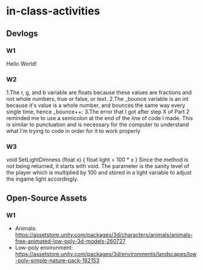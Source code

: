 # in-class-activities
## Devlogs
### W1
Hello World!

### W2
1.The r, g, and b variable are floats because these values are fractions and not whole numbers, true or false, or text. 
2.The _bounce variable is an int because it's value is a whole number, and bounces the same way every single time, hence _bounce++;
3.The error that I got after step X of Part 2 reminded me to use a semicolon at the end of the line of code I made. This is similar to punctuation and is necessary for the computer to understand what I'm trying to code in order for it to work properly

### W3
void SetLightDimness (float x) {
    float light = 100 * x
}
Since the method is not being returned, it starts with void. The parameter is the sanity level of the player which is multiplied by 100 and stored in a light variable to adjust the ingame light accordingly.

## Open-Source Assets
### W1
- Animals: https://assetstore.unity.com/packages/3d/characters/animals/animals-free-animated-low-poly-3d-models-260727 
- Low-poly environment: https://assetstore.unity.com/packages/3d/environments/landscapes/low-poly-simple-nature-pack-162153 